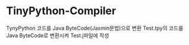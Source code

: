 # TinyPython-Compiler
TynyPython 코드를 Java ByteCode(Jasmin문법)으로 변환
Test.tpy의 코드를 Java ByteCode로 변환시켜 Test.j파일에 작성
